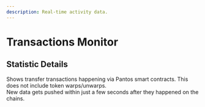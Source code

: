 ```yaml
---
description: Real-time activity data.
---
```


# Transactions Monitor

## Statistic Details

Shows transfer transactions happening via Pantos smart contracts. This does not include token warps/unwarps.\
New data gets pushed within just a few seconds after they happened on the chains.
